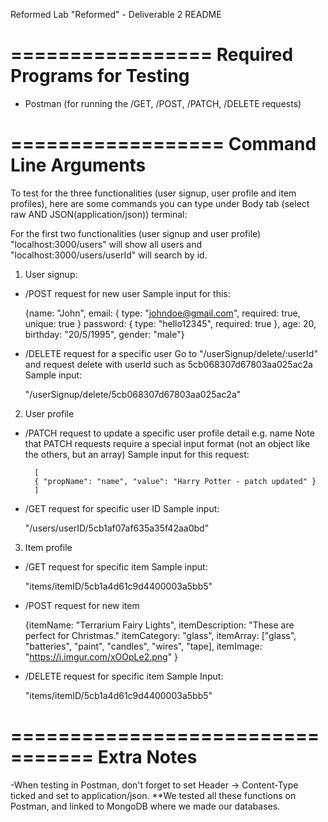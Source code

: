 Reformed Lab "Reformed" - Deliverable 2 README

=================
Required Programs for Testing
=================

- Postman (for running the /GET, /POST, /PATCH, /DELETE requests)

==================
Command Line Arguments
==================
 To test for the three functionalities (user signup, user profile and item profiles), here are some commands you can type under Body tab (select raw AND JSON(application/json)) terminal:

For the first two functionalities (user signup and user profile) "localhost:3000/users" will show all users and "localhost:3000/users/userId" will search by id.

1. User signup:
- /POST request for new user
	Sample input for this:

	{name: "John",
  	email: {
    	type: "johndoe@gmail.com",
    	required: true,
    	unique: true
  	}
	password: { type: "hello12345", required: true },
  	age: 20,
  	birthday: "20/5/1995",
  	gender: "male"}

- /DELETE request for a specific user
	Go to "/userSignup/delete/:userId" and request delete with userId such as 5cb068307d67803aa025ac2a
	Sample input:
	
	"/userSignup/delete/5cb068307d67803aa025ac2a"

2. User profile
- /PATCH request to update a specific user profile detail e.g. name
	Note that PATCH requests require a special input format (not an object like the others, but an array)
	Sample input for this request:

    	[
        { "propName": "name", "value": "Harry Potter - patch updated" }
    	]

- /GET request for specific user ID
	Sample input:
	
	"/users/userID/5cb1af07af635a35f42aa0bd"

3. Item profile

- /GET request for specific item
	Sample input:

	"items/itemID/5cb1a4d61c9d4400003a5bb5"

- /POST request for new item

	{itemName: "Terrarium Fairy Lights",
  	itemDescription: "These are perfect for Christmas."
	itemCategory: "glass",
  	itemArray: ["glass", "batteries", "paint", "candles", "wires", "tape],
	itemImage: "https://i.imgur.com/xOOpLe2.png"
	}	

- /DELETE request for specific item
	Sample Input:

	"items/itemID/5cb1a4d61c9d4400003a5bb5"

=================================
Extra Notes
=================================
-When testing in Postman, don't forget to set Header -> Content-Type ticked and set to application/json.
**We tested all these functions on Postman, and linked to MongoDB where we made our databases.

